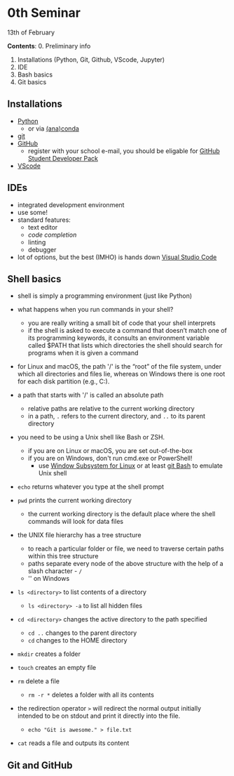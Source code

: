 # 0th Seminar 
13th of February

**Contents**:
0. Preliminary info
1. Installations (Python, Git, Github, VScode, Jupyter)
2. IDE 
3. Bash basics
4. Git basics 

## Installations
* [Python](https://www.python.org/downloads/)
    * or via [(ana)conda](https://docs.anaconda.com/anaconda/install/index.html)
* [git](https://git-scm.com/book/en/v2/Getting-Started-Installing-Git)
* [GitHub](https://github.com/)
    * register with your school e-mail, you should be eligable for [GitHub Student Developer Pack](https://education.github.com/pack)
* [VScode](https://code.visualstudio.com/download)

## IDEs
* integrated development environment
* use some!
* standard features:
    * text editor
    * *code completion*
    * linting
    * debugger
* lot of options, but the best (IMHO) is hands down [Visual Studio Code](https://code.visualstudio.com)

## Shell basics

* shell is simply a programming environment (just like Python) 
* what happens when you run commands in your shell?
    * you are really writing a small bit of code that your shell interprets 
    * if the shell is asked to execute a command that doesn’t match one of its programming keywords, it consults an environment variable called $PATH that lists which directories the shell should search for programs when it is given a command

* for Linux and macOS, the path '/' is the “root” of the file system, under which all directories and files lie, whereas on Windows there is one root for each disk partition (e.g., C:\). 
* a path that starts with '/' is called an absolute path
    * relative paths are relative to the current working directory
    *  in a path, `.` refers to the current directory, and `..` to its parent directory

* you need to be using a Unix shell like Bash or ZSH. 
    * if you are on Linux or macOS, you are set out-of-the-box
    * if you are on Windows, don't run cmd.exe or PowerShell! 
        * use [Window Subsystem for Linux](https://learn.microsoft.com/en-us/windows/wsl/) or at least [git Bash](https://gitforwindows.org/) to emulate Unix shell

* `echo` returns whatever you type at the shell prompt

* `pwd` prints the current working directory
    * the current working directory is the default place where the shell commands will look for data files 
    
* the UNIX file hierarchy has a tree structure
    * to reach a particular folder or file, we need to traverse certain paths within this tree structure
    * paths separate every node of the above structure with the help of a slash character - `/`
    * '\' on Windows

* `ls <directory>` to list contents of a directory
    * `ls <directory> -a` to list all hidden files
    
* `cd <directory>` changes the active directory to the path specified
    * `cd ..` changes to the parent directory
    * `cd` changes to the HOME directory

* `mkdir` creates a folder
* `touch` creates an empty file
* `rm` delete a file
    * `rm -r *` deletes a folder with all its contents

* the redirection operator `>` will redirect the normal output initially intended to be  on stdout and print it directly into the file.

    * `echo "Git is awesome." > file.txt` 
* `cat` reads a file and outputs its content

 
## Git and GitHub